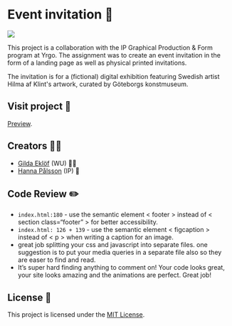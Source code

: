 # Event invitation :love_letter:

![](https://media.giphy.com/media/1FXYMTuKX91hS/giphy.gif)

This project is a collaboration with the IP Graphical Production & Form program at Yrgo. The assignment was to create an event invitation in the form of a landing page as well as physical printed invitations.

The invitation is for a (fictional) digital exhibition featuring Swedish artist Hilma af Klint's artwork, curated by Göteborgs konstmuseum.

## Visit project :link:

[Preview](https://hilma-af-klint.netlify.app/?name=främling).

## Creators :dancing_women:

- [Gilda Eklöf](https://github.com/gildaeklof) (WU) :woman_technologist:
- [Hanna Pålsson](https://hannapalsson.se/) (IP) :art:

## Code Review :pencil2:

- `index.html:180` - use the semantic element < footer > instead of < section class=“footer” > for better accessibility.
- `index.html: 126 + 139` - use the semantic element < figcaption > instead of < p > when writing a caption for an image.
- great job splitting your css and javascript into separate files. one suggestion is to put your media queries in a separate file also so they are easer to find and read.
- It’s super hard finding anything to comment on! Your code looks great, your site looks amazing and the animations are perfect. Great job!

## License :page_facing_up:

This project is licensed under the [MIT License](https://github.com/gildaeklof/invitation/blob/main/LICENSE).

